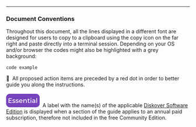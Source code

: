 ___
### Document Conventions

Throughout this document, all the lines displayed in a different font are designed for users to copy to a clipboard using the copy icon on the far right and paste directly into a terminal session. Depending on your OS and/or browser the codes might also be highlighted with a grey background:

```
code example
```

🔴 &nbsp;All proposed action items are preceded by a red dot in order to better guide you along the instructions.
<br><br>
![Image: Essential Edition Label](images/button_edition_essential.png)&nbsp; A label with the name(s) of the applicable [Diskover Software Edition](https://www.diskoverdata.com/solutions/) is displayed when a section of the guide applies to an annual paid subscription, therefore not included in the free Community Edition.

